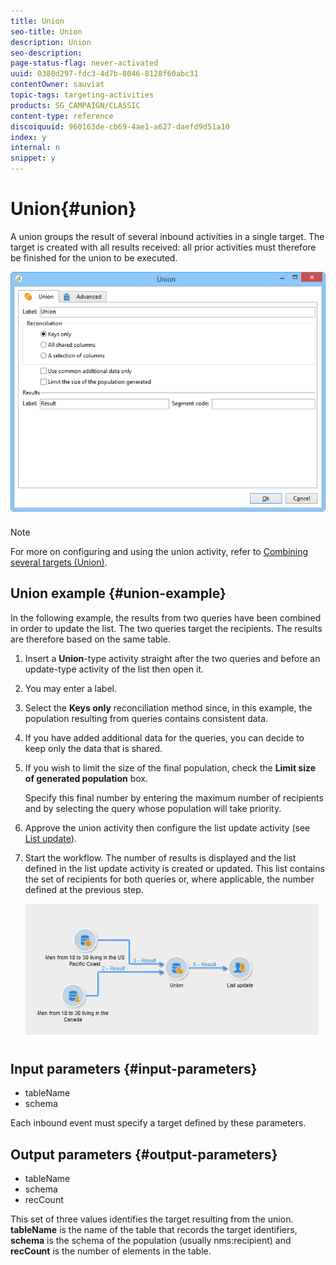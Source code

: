 ```yaml
---
title: Union
seo-title: Union
description: Union
seo-description: 
page-status-flag: never-activated
uuid: 0380d297-fdc3-4d7b-8046-8128f60abc31
contentOwner: sauviat
topic-tags: targeting-activities
products: SG_CAMPAIGN/CLASSIC
content-type: reference
discoiquuid: 960163de-cb69-4ae1-a627-daefd9d51a10
index: y
internal: n
snippet: y
---
```


# Union{#union}

A union groups the result of several inbound activities in a single target. The target is created with all results received: all prior activities must therefore be finished for the union to be executed. 

![](assets/s_user_segmentation_union.png)

>[!NOTE]
>
>For more on configuring and using the union activity, refer to [Combining several targets (Union)](../../workflow/using/union.md#combining-several-targets--union-).

## Union example {#union-example}

In the following example, the results from two queries have been combined in order to update the list. The two queries target the recipients. The results are therefore based on the same table.

1. Insert a **Union**-type activity straight after the two queries and before an update-type activity of the list then open it.
1. You may enter a label.
1. Select the **Keys only** reconciliation method since, in this example, the population resulting from queries contains consistent data.
1. If you have added additional data for the queries, you can decide to keep only the data that is shared.
1. If you wish to limit the size of the final population, check the **Limit size of generated population** box.

   Specify this final number by entering the maximum number of recipients and by selecting the query whose population will take priority.

1. Approve the union activity then configure the list update activity (see [List update](../../workflow/using/list-update.md)). 
1. Start the workflow. The number of results is displayed and the list defined in the list update activity is created or updated. This list contains the set of recipients for both queries or, where applicable, the number defined at the previous step.

   ![](assets/union_example.png)

## Input parameters {#input-parameters}

* tableName
* schema

Each inbound event must specify a target defined by these parameters.

## Output parameters {#output-parameters}

* tableName
* schema
* recCount

This set of three values identifies the target resulting from the union. **tableName** is the name of the table that records the target identifiers, **schema** is the schema of the population (usually nms:recipient) and **recCount** is the number of elements in the table.

